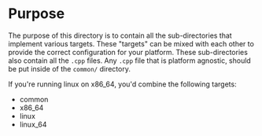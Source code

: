 # Purpose
The purpose of this directory is to contain all the sub-directories that implement
various targets. These "targets" can be mixed with each other to provide
the correct configuration for your platform. These sub-directories also contain all
the `.cpp` files. Any `.cpp` file that is platform agnostic, should be put inside of
the `common/` directory. 

If you're running linux on x86_64, you'd combine the following targets:
* common
* x86_64
* linux
* linux_64